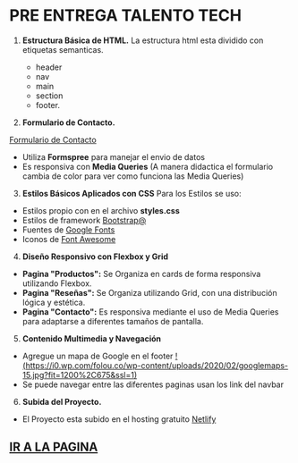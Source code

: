 # PRE ENTREGA TALENTO TECH

1. **Estructura Básica de HTML.**
    La estructura html esta dividido con etiquetas semanticas.
     - header
     - nav
     - main
     - section
     - footer.

2. **Formulario de Contacto.**

[Formulario de Contacto](https://storev1talentotech.netlify.app/pages/formulario)

- Utiliza **Formspree** para manejar el envio de datos
- Es responsiva con **Media Queries** (A manera didactica el formulario cambia de color para ver como funciona las Media Queries)



3. **Estilos Básicos Aplicados con CSS**
Para los Estilos se uso:
- Estilos propio con en el archivo **styles.css**
- Estilos de  framework [Bootstrap@](https://getbootstrap.com/)
- Fuentes de [Google Fonts](https://fonts.google.com/)
- Iconos de [Font Awesome](https://fontawesome.com/)

4. **Diseño Responsivo con Flexbox y Grid**
- **Pagina "Productos":**  Se Organiza en cards de forma responsiva utilizando Flexbox.
- **Pagina "Reseñas":** Se Organiza utilizando Grid, con una distribución lógica y estética.
- **Pagina "Contacto":** Es responsiva mediante el uso de Media Queries para adaptarse a diferentes tamaños de pantalla.

5. **Contenido Multimedia y Navegación**
- Agregue un mapa de Google en el footer
  [!(https://i0.wp.com/folou.co/wp-content/uploads/2020/02/googlemaps-15.jpg?fit=1200%2C675&ssl=1)](https://www.google.com/maps/@-34.6037688,-58.3813474,3a,90y,277.69h,86.39t/data=!3m7!1e1!3m5!1sQpUzEkC7iZH8vDf8Fqp0JQ!2e0!6shttps:%2F%2Fstreetviewpixels-pa.googleapis.com%2Fv1%2Fthumbnail%3Fcb_client%3Dmaps_sv.tactile%26w%3D900%26h%3D600%26pitch%3D3.614160263446763%26panoid%3DQpUzEkC7iZH8vDf8Fqp0JQ%26yaw%3D277.68846762691237!7i16384!8i8192?hl=es&entry=ttu&g_ep=EgoyMDI0MTExMi4wIKXMDSoASAFQAw%3D%3D)
- Se puede navegar entre las diferentes paginas usan los link del navbar
6. **Subida del Proyecto.**
- El Proyecto esta subido en el hosting gratuito [Netlify](https://www.netlify.com/)

## [IR A LA PAGINA](https://storev1talentotech.netlify.app/)
